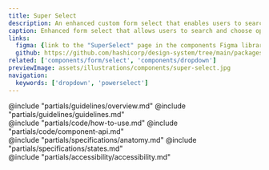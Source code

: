 ```yaml
---
title: Super Select
description: An enhanced custom form select that enables users to search through and select items from a list of options.
caption: Enhanced form select that allows users to search and choose options from a list.
links:
  figma: {link to the "SuperSelect" page in the components Figma library}
  github: https://github.com/hashicorp/design-system/tree/main/packages/components/src/components/hds/super-select
related: ['components/form/select', 'components/dropdown']
previewImage: assets/illustrations/components/super-select.jpg
navigation:
  keywords: ['dropdown', 'powerselect']
---
```


<section data-tab="Guidelines">
  @include "partials/guidelines/overview.md"
  @include "partials/guidelines/guidelines.md"
</section>

<section data-tab="Code">
  @include "partials/code/how-to-use.md"
  @include "partials/code/component-api.md"
</section>

<section data-tab="Specifications">
  @include "partials/specifications/anatomy.md"
  @include "partials/specifications/states.md"
</section>

<section data-tab="Accessibility">
  @include "partials/accessibility/accessibility.md"
</section>